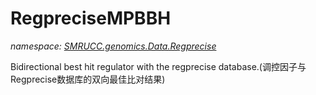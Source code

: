 ﻿# RegpreciseMPBBH
_namespace: [SMRUCC.genomics.Data.Regprecise](./index.md)_

Bidirectional best hit regulator with the regprecise database.(调控因子与Regprecise数据库的双向最佳比对结果)




